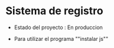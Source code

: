 <h1> Sistema de registro </h1>

- Estado del proyecto : En produccion

- Para utilizar el programa 
""instalar js""
